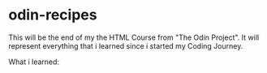 # odin-recipes 
This will be the end of my the HTML Course from "The Odin Project". 
It will represent everything that i learned since i started my Coding Journey. 

What i learned: